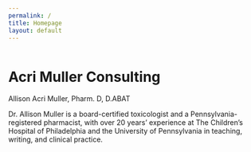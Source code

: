 ```yaml
---
permalink: /
title: Homepage
layout: default
---
```


<img class="profile-img" data-interchange="
[/assets/img/profile.jpg, small], [/assets/img/profile@2x.jpg, retina]
">

<h1 class="editable">Acri Muller Consulting</h1>
<span class="subheading editable">Allison Acri Muller, Pharm. D, D.ABAT</span>


Dr. Allison Muller is a board-certified toxicologist and a Pennsylvania-registered pharmacist, with over 20 years’ experience at The Children’s Hospital of Philadelphia and the University of Pennsylvania in teaching, writing, and clinical practice.
